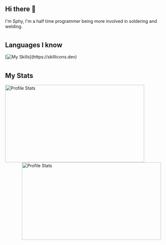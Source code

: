 ## Hi there 👋

<p> I'm Sphy, I'm a half time programmer being more involved in soldering and welding.</p>

#


## Languages I know
[![My Skills](https://skillicons.dev/icons?i=java,js,html,css,cpp,py,)](https://skillicons.dev)


#

## My Stats
<div>
  <img align="left" src="https://github-readme-stats.vercel.app/api?username=Sphy35&show_icons=true&theme=nightowl" alt="Profile Stats" width=450px height=250px>
  <img align="right" src="https://github-readme-stats.vercel.app/api/top-langs/?username=Sphy35&layout=compact&theme=nightowl" alt="Profile Stats" width=450px height=250px>
</div>
